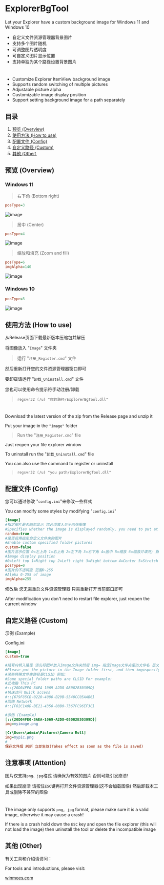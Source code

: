 # ExplorerBgTool
Let your Explorer have a custom background image for Windows 11 and WIndows 10

* 自定义文件资源管理器背景图片
* 支持多个图片随机
* 可调整图片透明度
* 可自定义图片显示位置
* 支持单独为某个路径设置背景图片

#
* Customize Explorer ItemView background image
* Supports random switching of multiple pictures
* Adjustable picture alpha
* Customizable image display position
* Support setting background image for a path separately

## 目录
1. [预览 (Overview)](#预览-overview)
2. [使用方法 (How to use)](#使用方法-how-to-use)
3. [配置文件 (Config)](#配置文件-config)
4. [自定义路径 (Custom)](#自定义路径-custom)
5. [其他 (Other)](#其他-other)
## 预览 (Overview)
### Windows 11

> 右下角 (Bottom right)
```ini
posType=3
```
![image](https://github.com/Maplespe/explorerTool/blob/main/Screenshot/083434.jpg)

> 居中 (Center)
```ini
posType=4
```
![image](https://github.com/Maplespe/explorerTool/blob/main/Screenshot/084016.jpg)

> 缩放和填充 (Zoom and fill)

```ini
posType=6
imgAlpha=140
```
![image](https://github.com/Maplespe/explorerTool/blob/main/Screenshot/085051.jpg)

### Windows 10
```ini
posType=3
```
![image](https://github.com/Maplespe/explorerTool/blob/main/Screenshot/085552.jpg)
## 使用方法 (How to use)
从Release页面下载最新版本压缩包并解压

将图像放入 "`Image`" 文件夹

> 运行 "`注册_Register.cmd`" 文件

然后重新打开您的文件资源管理器窗口即可

要卸载请运行 "`卸载_Uninstall.cmd`" 文件

您也可以使用命令提示符手动注册/卸载

> `regsvr32 (/u) "你的路径/ExplorerBgTool.dll"`
#
Download the latest version of the zip from the Release page and unzip it

Put your image in the `"image"` folder

> Run the "`注册_Register.cmd`" file

Just reopen your file explorer window

To uninstall run the "`卸载_Uninstall.cmd`" file

You can also use the command to register or uninstall

> `regsvr32 (/u) "you path/ExplorerBgTool.dll"`

## 配置文件 (Config)
您可以通过修改 "`config.ini`"来修改一些样式

You can modify some styles by modifying "`config.ini`"
```ini
[image]
#指定图片是否随机显示 您必须放入至少两张图像
#Specifies whether the image is displayed randomly, you need to put at least 2 images
random=true
#是否启用指定自定义文件夹的图片
#Enable custom specified folder pictures
custom=false
#图片显示位置 0=左上角 1=右上角 2=左下角 3=右下角 4=居中 5=缩放 6=缩放并填充; 默认为3 右下角
#Image display position
#0=Left top 1=Right top 2=Left right 3=Right bottom 4=Center 5=Stretch 6=Zoom and fill
posType=0
#图片的不透明度 范围0-255
#Alpha 0-255 of image
imgAlpha=255
```

修改后 您无需重启文件资源管理器 只需重新打开当前窗口即可

After modification you don't need to restart file explorer, just reopen the current window

## 自定义路径 (Custom)
示例 (Example)

Config.ini
```ini
[image]
custom=true

#括号内填入路径 请先将图片放入Image文件夹然后 img= 指定Image文件夹里的文件名 是文件名不是完整路径!
#Please put the picture in the Image folder first, and then img=specify the file name in the Image folder Is the file name, not the full path!
#某些特殊文件夹路径是CLSID 例如:
#Some special folder paths are CLSID For example:
#此电脑 This PC
#::{20D04FE0-3AEA-1069-A2D8-08002B30309D}
#快速访问 Quick access
#::{679F85CB-0220-4080-B29B-5540CC05AAB6}
#网络 Network
#::{F02C1A0D-BE21-4350-88B0-7367FC96EF3C}

#示例 (Example)
[::{20D04FE0-3AEA-1069-A2D8-08002B30309D}]
img=myimage.png

[C:\Users\admin\Pictures\Camera Roll]
img=mypic.png
#
保存文件后 刷新 立即生效(Takes effect as soon as the file is saved)
```
## 注意事项 (Attention)
图片仅支持`png、jpg`格式 请确保为有效的图片 否则可能引发崩溃!

如果出现崩溃 请按住`ESC`键再打开文件资源管理器(这不会加载图像) 然后卸载本工具或删除不兼容的图像
#
The image only supports `png, jpg` format, please make sure it is a valid image, otherwise it may cause a crash!

If there is a crash hold down the `ESC` key and open the file explorer (this will not load the image) then uninstall the tool or delete the incompatible image
## 其他 (Other)
有关工具和介绍请访问：

For tools and introductions, please visit:

[winmoes.com](https://winmoes.com/tools/12556.html)
